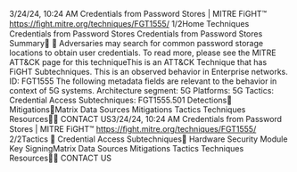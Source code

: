 3/24/24, 10:24 AM Credentials from Password Stores | MITRE FiGHT™
https://ﬁght.mitre.org/techniques/FGT1555/ 1/2Home Techniques Credentials from Password Stores
Credentials from Password
Stores
Summary󰅂 󰅂
Adversaries may search for common password storage
locations to obtain user credentials. To read more, please see
the MITRE ATT&CK page for this techniqueThis is an ATT&CK
Technique that has FiGHT
Subtechniques.
This is an observed behavior
in Enterprise networks.
ID: FGT1555
The following metadata
fields are relevant to the
behavior in context of 5G
systems.
Architecture segment: 5G
Platforms: 5G
Tactics: Credential Access
Subtechniques:
FGT1555.501
Detections󰅀
Mitigations󰅀Matrix Data Sources Mitigations Tactics Techniques Resources󰍝󰇙
CONTACT US3/24/24, 10:24 AM Credentials from Password Stores | MITRE FiGHT™
https://ﬁght.mitre.org/techniques/FGT1555/ 2/2Tactics
󰅀
Credential Access
Subtechniques󰅀
Hardware Security Module Key SigningMatrix Data Sources Mitigations Tactics Techniques Resources󰍝󰇙
CONTACT US